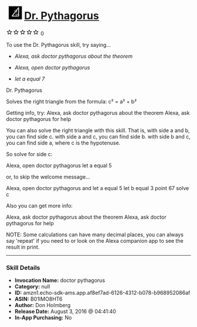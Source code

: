 # &nbsp;<img src="skill_icon" alt="Dr. Pythagorus icon" width="36"> [Dr. Pythagorus](http://alexa.amazon.com/#skills/amzn1.echo-sdk-ams.app.af8ef7ad-6126-4312-b078-b968952086af)
![0 stars](../../images/ic_star_border_black_18dp_1x.png)![0 stars](../../images/ic_star_border_black_18dp_1x.png)![0 stars](../../images/ic_star_border_black_18dp_1x.png)![0 stars](../../images/ic_star_border_black_18dp_1x.png)![0 stars](../../images/ic_star_border_black_18dp_1x.png) 0

To use the Dr. Pythagorus skill, try saying...

* *Alexa, ask doctor pythagorus about the theorem*

* *Alexa, open doctor pythagorus*

* *let a equal 7*

Dr. Pythagorus

Solves the right triangle from the formula: c² = a² + b²

Getting info, try:
Alexa, ask doctor pythagorus about the theorem
Alexa, ask doctor pythagorus for help

You can also solve the right triangle with this skill.
That is, with side a and b, you can find side c.
with side a and c, you can find side b.
with side b and c, you can find side a, where c is the hypotenuse.

So solve for side c:

Alexa, open doctor pythagorus
let a equal 5

or, to skip the welcome message...

Alexa, open doctor pythagorus and let a equal 5
let b equal 3 point 67
solve c

Also you can get more info:

Alexa, ask doctor pythagorus about the theorem
Alexa, ask doctor pythagorus for help



NOTE:
Some calculations can have many decimal places, you can always say 'repeat' if you need to or look on the Alexa companion app to see the result in print.

***

### Skill Details

* **Invocation Name:** doctor pythagorus
* **Category:** null
* **ID:** amzn1.echo-sdk-ams.app.af8ef7ad-6126-4312-b078-b968952086af
* **ASIN:** B01IMO8HT6
* **Author:** Don Holmberg
* **Release Date:** August 3, 2016 @ 04:41:40
* **In-App Purchasing:** No

